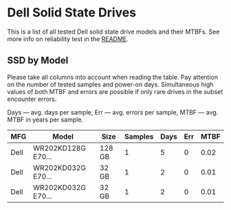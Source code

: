 Dell Solid State Drives
=======================

This is a list of all tested Dell solid state drive models and their MTBFs. See
more info on reliability test in the [README](https://github.com/linuxhw/SMART).

SSD by Model
------------

Please take all columns into account when reading the table. Pay attention on the
number of tested samples and power-on days. Simultaneous high values of both MTBF
and errors are possible if only rare drives in the subset encounter errors.

Days   — avg. days per sample,
Err    — avg. errors per sample,
MTBF   — avg. MTBF in years per sample.

| MFG       | Model              | Size   | Samples | Days  | Err   | MTBF   |
|-----------|--------------------|--------|---------|-------|-------|--------|
| Dell      | WR202KD128G E70... | 128 GB | 1       | 5     | 0     | 0.02   |
| Dell      | WR202KD032G E70... | 32 GB  | 1       | 2     | 0     | 0.01   |
| Dell      | WR202KD032G E70... | 32 GB  | 1       | 2     | 0     | 0.01   |
